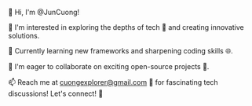 👋 Hi, I'm @JunCuong!

👀 I'm interested in exploring the depths of tech 🚀 and creating innovative solutions.

🌱 Currently learning new frameworks and sharpening coding skills 🌐.

💞️ I'm eager to collaborate on exciting open-source projects 🤝.

📫 Reach me at cuongexplorer@gmail.com 📧 for fascinating tech discussions! Let's connect! 🌟

